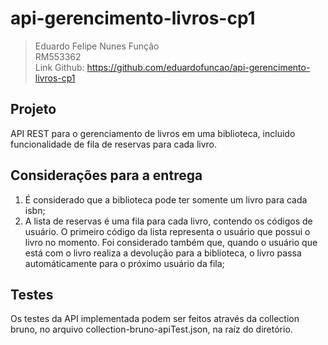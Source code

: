 # api-gerencimento-livros-cp1
> Eduardo Felipe Nunes Função  
> RM553362  
> Link Github: https://github.com/eduardofuncao/api-gerencimento-livros-cp1  

## Projeto
API REST para o gerenciamento de livros em uma biblioteca, incluido funcionalidade de fila de reservas para cada livro.

## Considerações para a entrega
1. É considerado que a biblioteca pode ter somente um livro para cada isbn;
2. A lista de reservas é uma fila para cada livro, contendo os códigos de usuário. O primeiro código da lista representa o usuário que possui o livro no momento. Foi considerado também que, quando o usuário que está com o livro realiza a devolução para a biblioteca, o livro passa automáticamente para o próximo usuário da fila;

## Testes
Os testes da API implementada podem ser feitos através da collection bruno, no arquivo collection-bruno-apiTest.json, na raíz do diretório.
